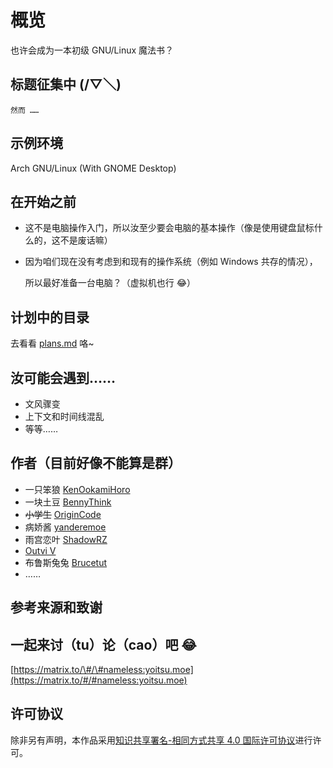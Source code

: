 # 概览

也许会成为一本初级 GNU/Linux 魔法书？

## 标题征集中 \(/▽＼\)

```text
然而 ……
```

## 示例环境

Arch GNU/Linux \(With GNOME Desktop\)

## 在开始之前

* 这不是电脑操作入门，所以汝至少要会电脑的基本操作（像是使用键盘鼠标什么的，这不是废话嘛）
* 因为咱们现在没有考虑到和现有的操作系统（例如 Windows 共存的情况），

  所以最好准备一台电脑？（虚拟机也行 😂）

## 计划中的目录

去看看 [plans.md](plans.md) 咯~

## 汝可能会遇到……

* 文风骤变
* 上下文和时间线混乱
* 等等……

## 作者（目前好像不能算是群）

* 一只笨狼 [KenOokamiHoro](https://github.com/KenOokamiHoro)
* 一块土豆 [BennyThink](https://github.com/BennyThink)
* ~~小学生~~ [OriginCode](https://github.com/OriginCode)
* 病娇酱 [yanderemoe](https://github.com/yanderemoe)
* 雨宫恋叶 [ShadowRZ](https://github.com/ShadowRZ)
* [Outvi V](https://github.com/outloudvi) 
* 布鲁斯兔兔 [Brucetut](https://github.com/BruceZhang1993)
* ……

## 参考来源和致谢

## 一起来讨（tu）论（cao）吧 😂

[https://matrix.to/\#/\#nameless:yoitsu.moe](https://matrix.to/#/#nameless:yoitsu.moe)

## 许可协议

  
除非另有声明，本作品采用[知识共享署名-相同方式共享 4.0 国际许可协议](http://creativecommons.org/licenses/by-sa/4.0/)进行许可。

